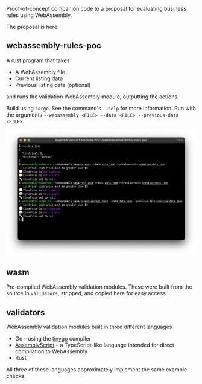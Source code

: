 Proof-of-concept companion code to a proposal for evaluating business rules
using WebAssembly.

The proposal is here: <insert once the proposal is published>

## webassembly-rules-poc

A rust program that takes

- A WebAssembly file
- Current listing data
- Previous listing data (optional)

and runs the validation WebAssembly module, outputting the actions.

Build using `cargo`. See the command's `--help` for more information. Run with
the arguments `--webassembly <FILE> --data <FILE> --previous-data <FILE>`.

![A terminal showing the output of the webassembly-rules-poc command](terminal.png)

## wasm

Pre-compiled WebAssembly validation modules. These were built from the source in
`validators`, stripped, and copied here for easy access.

## validators

WebAssembly validation modules built in three different languages

- Go – using the [tinygo] compiler
- [AssemblyScript] – a TypeScript-like language intended for direct compilation
  to WebAssembly
- Rust

All three of these languages approximately implement the same example checks.

[tinygo]: https://tinygo.org/
[AssemblyScript]: https://www.assemblyscript.org/

